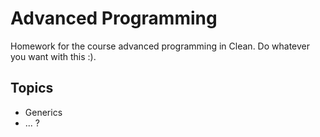 Advanced Programming
====================

Homework for the course advanced programming in Clean. Do whatever you want with this :).


Topics
------
* Generics
* ... ?
